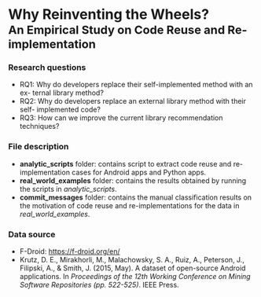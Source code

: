 # Why Reinventing the Wheels? <br/><small>An Empirical Study on Code Reuse and Re-implementation</small>

### Research questions
- RQ1: Why do developers replace their self-implemented method with an ex- ternal library method?
- RQ2: Why do developers replace an external library method with their self- implemented code?
- RQ3: How can we improve the current library recommendation techniques?

### File description
- **analytic_scripts** folder: contains script to extract code reuse and re-implementation cases for Android apps and Python apps.
- **real_world_examples** folder: contains the results obtained by running the scripts in _analytic_scripts_.
- **commit_messages** folder: contains the manual classification results on the motivation of code reuse and re-implementations for the data in _real_world_examples_.

### Data source
- F-Droid: https://f-droid.org/en/
- Krutz, D. E., Mirakhorli, M., Malachowsky, S. A., Ruiz, A., Peterson, J., Filipski, A., & Smith, J. (2015, May). A dataset of open-source Android applications. In _Proceedings of the 12th Working Conference on Mining Software Repositories (pp. 522-525)_. IEEE Press.
